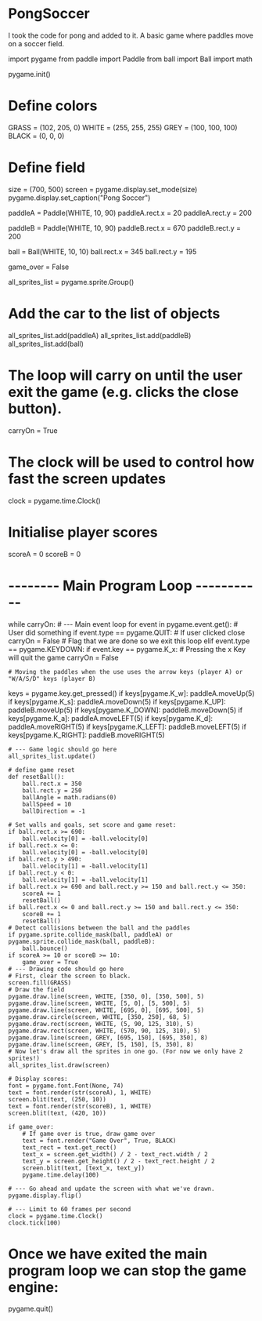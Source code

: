 # PongSoccer
I took the code for pong and added to it. A basic game where paddles move on a soccer field.

import pygame
from paddle import Paddle
from ball import Ball
import math

pygame.init()

# Define colors
GRASS = (102, 205, 0)
WHITE = (255, 255, 255)
GREY = (100, 100, 100)
BLACK = (0, 0, 0)

# Define field
size = (700, 500)
screen = pygame.display.set_mode(size)
pygame.display.set_caption("Pong Soccer")

paddleA = Paddle(WHITE, 10, 90)
paddleA.rect.x = 20
paddleA.rect.y = 200

paddleB = Paddle(WHITE, 10, 90)
paddleB.rect.x = 670
paddleB.rect.y = 200

ball = Ball(WHITE, 10, 10)
ball.rect.x = 345
ball.rect.y = 195


game_over = False

all_sprites_list = pygame.sprite.Group()

# Add the car to the list of objects
all_sprites_list.add(paddleA)
all_sprites_list.add(paddleB)
all_sprites_list.add(ball)

# The loop will carry on until the user exit the game (e.g. clicks the close button).
carryOn = True

# The clock will be used to control how fast the screen updates
clock = pygame.time.Clock()

# Initialise player scores
scoreA = 0
scoreB = 0

# -------- Main Program Loop -----------
while carryOn:
    # --- Main event loop
    for event in pygame.event.get():  # User did something
        if event.type == pygame.QUIT:  # If user clicked close
            carryOn = False  # Flag that we are done so we exit this loop
        elif event.type == pygame.KEYDOWN:
            if event.key == pygame.K_x:  # Pressing the x Key will quit the game
                carryOn = False

    # Moving the paddles when the use uses the arrow keys (player A) or "W/A/S/D" keys (player B)
   
   keys = pygame.key.get_pressed()
    if keys[pygame.K_w]:
        paddleA.moveUp(5)
    if keys[pygame.K_s]:
        paddleA.moveDown(5)
    if keys[pygame.K_UP]:
        paddleB.moveUp(5)
    if keys[pygame.K_DOWN]:
        paddleB.moveDown(5)
    if keys[pygame.K_a]:
        paddleA.moveLEFT(5)
    if keys[pygame.K_d]:
        paddleA.moveRIGHT(5)
    if keys[pygame.K_LEFT]:
        paddleB.moveLEFT(5)
    if keys[pygame.K_RIGHT]:
        paddleB.moveRIGHT(5)

    # --- Game logic should go here
    all_sprites_list.update()

    # define game reset
    def resetBall():
        ball.rect.x = 350
        ball.rect.y = 250
        ballAngle = math.radians(0)
        ballSpeed = 10
        ballDirection = -1

    # Set walls and goals, set score and game reset:
    if ball.rect.x >= 690:
        ball.velocity[0] = -ball.velocity[0]
    if ball.rect.x <= 0:
        ball.velocity[0] = -ball.velocity[0]
    if ball.rect.y > 490:
        ball.velocity[1] = -ball.velocity[1]
    if ball.rect.y < 0:
        ball.velocity[1] = -ball.velocity[1]
    if ball.rect.x >= 690 and ball.rect.y >= 150 and ball.rect.y <= 350:
        scoreA += 1
        resetBall()
    if ball.rect.x <= 0 and ball.rect.y >= 150 and ball.rect.y <= 350:
        scoreB += 1
        resetBall()
    # Detect collisions between the ball and the paddles
    if pygame.sprite.collide_mask(ball, paddleA) or pygame.sprite.collide_mask(ball, paddleB):
        ball.bounce()
    if scoreA >= 10 or scoreB >= 10:
        game_over = True
    # --- Drawing code should go here
    # First, clear the screen to black.
    screen.fill(GRASS)
    # Draw the field
    pygame.draw.line(screen, WHITE, [350, 0], [350, 500], 5)
    pygame.draw.line(screen, WHITE, [5, 0], [5, 500], 5)
    pygame.draw.line(screen, WHITE, [695, 0], [695, 500], 5)
    pygame.draw.circle(screen, WHITE, [350, 250], 68, 5)
    pygame.draw.rect(screen, WHITE, (5, 90, 125, 310), 5)
    pygame.draw.rect(screen, WHITE, (570, 90, 125, 310), 5)
    pygame.draw.line(screen, GREY, [695, 150], [695, 350], 8)
    pygame.draw.line(screen, GREY, [5, 150], [5, 350], 8)
    # Now let's draw all the sprites in one go. (For now we only have 2 sprites!)
    all_sprites_list.draw(screen)

    # Display scores:
    font = pygame.font.Font(None, 74)
    text = font.render(str(scoreA), 1, WHITE)
    screen.blit(text, (250, 10))
    text = font.render(str(scoreB), 1, WHITE)
    screen.blit(text, (420, 10))

    if game_over:
        # If game over is true, draw game over
        text = font.render("Game Over", True, BLACK)
        text_rect = text.get_rect()
        text_x = screen.get_width() / 2 - text_rect.width / 2
        text_y = screen.get_height() / 2 - text_rect.height / 2
        screen.blit(text, [text_x, text_y])
        pygame.time.delay(100)

    # --- Go ahead and update the screen with what we've drawn.
    pygame.display.flip()

    # --- Limit to 60 frames per second
    clock = pygame.time.Clock()
    clock.tick(100)

# Once we have exited the main program loop we can stop the game engine:
pygame.quit()
